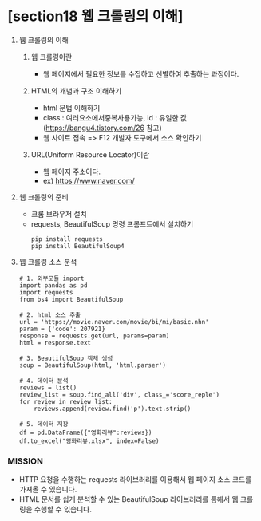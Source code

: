 # [section18 웹 크롤링의 이해] 

01. 웹 크롤링의 이해
    1. 웹 크롤링이란
        - 웹 페이지에서 필요한 정보를 수집하고 선별하여 추출하는 과정이다.
    2. HTML의 개념과 구조 이해하기
        - html 문법 이해하기
        - class : 여러요소에서중복사용가능, id : 유일한 값 (https://bangu4.tistory.com/26 참고)
        - 웹 사이트 접속 => F12 개발자 도구에서 소스 확인하기
    
    3. URL(Uniform Resource Locator)이란
        - 웹 페이지 주소이다.
        - ex) https://www.naver.com/

02. 웹 크롤링의 준비
    - 크롬 브라우저 설치
    - requests, BeautifulSoup 명령 프롬프트에서 설치하기
        ```
        pip install requests
        pip install BeautifulSoup4        
        ```

03. 웹 크롤링 소스 분석
    ```
    # 1. 외부모듈 import
    import pandas as pd
    import requests
    from bs4 import BeautifulSoup

    # 2. html 소스 추출
    url = 'https://movie.naver.com/movie/bi/mi/basic.nhn'
    param = {'code': 207921}
    response = requests.get(url, params=param)
    html = response.text

    # 3. BeautifulSoup 객체 생성
    soup = BeautifulSoup(html, 'html.parser')

    # 4. 데이터 분석
    reviews = list()
    review_list = soup.find_all('div', class_='score_reple')
    for review in review_list:
        reviews.append(review.find('p').text.strip()
        
    # 5. 데이터 저장
    df = pd.DataFrame({"영화리뷰":reviews})
    df.to_excel("영화리뷰.xlsx", index=False)
    ```

### MISSION ###
- HTTP 요청을 수행하는 requests 라이브러리를 이용해서 웹 페이지 소스 코드를 가져올 수 있습니다.
- HTML 문서를 쉽게 분석할 수 있는 BeautifulSoup 라이브러리를 통해서 웹 크롤링을 수행할 수 있습니다.
